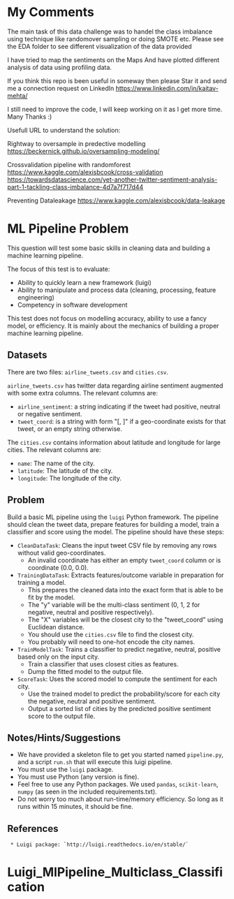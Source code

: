 # My Comments

The main task of this data challenge was to handel the class imbalance using technique like randomover sampling or doing SMOTE etc. 
Please see the EDA folder to see different visualization of the data provided

I have tried to map the sentiments on the Maps
And have plotted different analysis of data using profiling data.

If you think this repo is been useful in someway then please Star it and send me a connection request on LinkedIn
https://www.linkedin.com/in/kaitav-mehta/

I still need to improve the code, I will keep working on it as I get more time.
Many Thanks :)

Usefull URL to understand the solution:

Rightway to oversample in predective modelling
https://beckernick.github.io/oversampling-modeling/

Crossvalidation pipeline with randomforest
https://www.kaggle.com/alexisbcook/cross-validation
https://towardsdatascience.com/yet-another-twitter-sentiment-analysis-part-1-tackling-class-imbalance-4d7a7f717d44

Preventing Dataleakage
https://www.kaggle.com/alexisbcook/data-leakage

# ML Pipeline Problem

This question will test some basic skills in cleaning data and building a machine learning pipeline.

The focus of this test is to evaluate:

 * Ability to quickly learn a new framework (luigi)
 * Ability to manipulate and process data (cleaning, processing, feature engineering)
 * Competency in software development

This test does not focus on modelling accuracy, ability to use a fancy model,
or efficiency.  It is mainly about the mechanics of building a proper machine
learning pipeline.

## Datasets

There are two files: `airline_tweets.csv` and `cities.csv`.

`airline_tweets.csv` has twitter data regarding airline sentiment augmented
with some extra columns.  The relevant columns are:

* `airline_sentiment`: a string indicating if the tweet had positive,
  neutral or negative sentiment.
* `tweet_coord`: is a string with form "[<lat>, <long>]" if a
  geo-coordinate exists for that tweet, or an empty string otherwise.

The `cities.csv` contains information about latitude and longitude for large cities.
The relevant columns are:

* `name`: The name of the city.
* `latitude`: The latitude of the city.
* `longitude`: The longitude of the city.

## Problem

Build a basic ML pipeline using the `luigi` Python framework.  The pipeline
should clean the tweet data, prepare features for building a model, train a
classifier and score using the model.  The pipeline should have these steps:

 * `CleanDataTask`: Cleans the input tweet CSV file by removing any rows without valid geo-coordinates.
    * An invalid coordinate has either an empty `tweet_coord` column or is coordinate (0.0, 0.0).
 * `TrainingDataTask`: Extracts features/outcome variable in preparation for training a model.
    * This prepares the cleaned data into the exact form that is able to be fit by the model.
    * The "y" variable will be the multi-class sentiment (0, 1, 2 for negative, neutral and positive respectively).
    * The "X" variables will be the closest city to the "tweet_coord" using Euclidean distance.
    * You should use the `cities.csv` file to find the closest city.
    * You probably will need to one-hot encode the city names.
 * `TrainModelTask`: Trains a classifier to predict negative, neutral, positive based only on the input city.
    * Train a classifier that uses closest cities as features.
    * Dump the fitted model to the output file.
 * `ScoreTask`: Uses the scored model to compute the sentiment for each city.
    * Use the trained model to predict the probability/score for each city the
      negative, neutral and positive sentiment.
    * Output a sorted list of cities by the predicted positive sentiment score to the output file.

## Notes/Hints/Suggestions

 * We have provided a skeleton file to get you started named `pipeline.py`, and a
   script `run.sh` that will execute this luigi pipeline.
 * You must use the `luigi` package.
 * You must use Python (any version is fine).
 * Feel free to use any Python packages.  We used `pandas`, `scikit-learn`, `numpy`
   (as seen in the included requirements.txt).
 * Do not worry too much about run-time/memory efficiency.  So long as it runs
   within 15 minutes, it should be fine.

## References

     * Luigi package: `http://luigi.readthedocs.io/en/stable/`
# Luigi_MlPipeline_Multiclass_Classification

